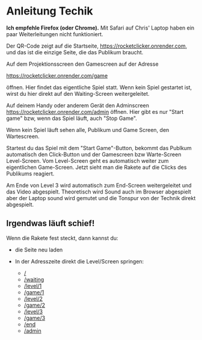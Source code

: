 # Anleitung Techik

**Ich empfehle Firefox (oder Chrome).** Mit Safari auf Chris' Laptop haben ein paar Weiterleitungen nicht funktioniert.

Der QR-Code zeigt auf die Startseite, https://rocketclicker.onrender.com, und das ist die einzige Seite, die das Publikum braucht. 

Auf dem Projektionsscreen den Gamescreen auf der Adresse

https://rocketclicker.onrender.com/game 

öffnen. Hier findet das eigentliche Spiel statt. Wenn kein Spiel gestartet ist, wirst du hier direkt auf den Waiting-Screen weitergeleitet.

Auf deinem Handy oder anderem Gerät den Adminscreen https://rocketclicker.onrender.com/admin öffnen. Hier gibt es nur "Start game" bzw, wenn das Spiel läuft, auch "Stop Game".

Wenn kein Spiel läuft sehen alle, Publikum und Game Screen, den Wartescreen. 

Startest du das Spiel mit dem "Start Game"-Button, bekommt das Publkum automatisch den Click-Button und der Gamescreen bzw  Warte-Screen Level-Screen. Vom Level-Screen geht es automatisch weiter zum eigentlichen Game-Screen. Jetzt sieht man die Rakete auf die Clicks des Publikums reagiert. 

Am Ende von Level 3 wird automatisch zum End-Screen weitergeleitet und das Video abgespielt. Theoretisch wird Sound auch im Browser abgespielt aber der Laptop sound wird gemutet und die Tonspur von der Technik direkt abgespielt.

## Irgendwas läuft schief!

Wenn die Rakete fest steckt, dann kannst du:

- die Seite neu laden 

- In der Adresszeite direkt die Level/Screen springen:

    - [/](https://rocketclicker.onrender.com/)
    - [/waiting](https://rocketclicker.onrender.com/waiting)
    - [/level/1](https://rocketclicker.onrender.com/level/1)
    - [/game/1](https://rocketclicker.onrender.com/game/1)
    - [/level/2](https://rocketclicker.onrender.com/level/2)
    - [/game/2](https://rocketclicker.onrender.com/game/2)
    - [/level/3](https://rocketclicker.onrender.com/level/3)
    - [/game/3](https://rocketclicker.onrender.com/game/3)
    - [/end](https://rocketclicker.onrender.com/end)
    - [/admin](https://rocketclicker.onrender.com/admin)


